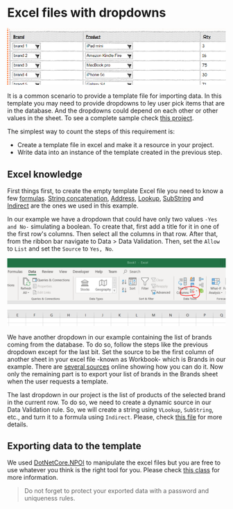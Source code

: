 # Excel files with dropdowns

![](/Assets/ExcelTemplatesWithDropDowns/1.png)

It is a common scenario to provide a template file for importing data. In this template you may need to provide dropdowns to ley user pick items that are in the database. And the dropdowns could depend on each other or other values in the sheet. To see a complete sample check [this project](/Solutions/ExcelTemplatesWithDropDowns).

The simplest way to count the steps of this requirement is:
- Create a template file in excel and make it a resource in your project.
- Write data into an instance of the template created in the previous step.

## Excel knowledge

First things first, to create the empty template Excel file you need to know a few [formulas](https://exceljet.net/excel-formulas-and-functions). [String concatenation](https://www.ablebits.com/office-addins-blog/2015/07/15/excel-concatenate-strings-cells-columns/), [Address](https://exceljet.net/excel-functions/excel-address-function), [Lookup](https://www.laptopmag.com/articles/excel-2013-vlookup), [SubString](https://www.excel-easy.com/examples/substring.html) and [Indirect](https://support.office.com/en-gb/article/indirect-function-474b3a3a-8a26-4f44-b491-92b6306fa261) are the ones we used in this example.

In our example we have a dropdown that could have only two values `-Yes and No-` simulating a boolean. To create that, first add a title for it in one of the first row's columns. Then select all the columns in that row. After that, from the ribbon bar navigate to Data > Data Validation. Then, set the `Allow` to `List` and set the `Source` to `Yes, No`.

![It could be hard to find the Data Validation icon](/Assets/ExcelTemplatesWithDropDowns/2.png)

We have another dropdown in our example containing the list of brands coming from the database. To do so, follow the steps like the previous dropdown except for the last bit. Set the source to be the first column of another sheet in your excel file -known as Workbook- which is Brands in our example. There are [several sources](https://www.google.com/search?q=excel+formula+select+range+of+cells) online showing how you can do it. Now only the remaining part is to export your list of brands in the Brands sheet when the user requests a template.

The last dropdown in our project is the list of products of the selected brand in the current row. To do so, we need to create a dynamic source in our Data Validation rule. So, we will create a string using `VLookup`, `SubString`, etc., and turn it to a formula using `Indirect`. Please, check [this file](/Solutions/ExcelTemplatesWithDropDowns/Domain/Resources/ImportTemplate.xlsx) for more details.

## Exporting data to the template

We used [DotNetCore.NPOI](https://www.nuget.org/packages/DotNetCore.NPOI/) to manipulate the excel files but you are free to use whatever you think is the right tool for you. Please check [this class]("C:\Projects\Msharp-Olive-Examples\Solutions\ExcelTemplatesWithDropDowns\Domain\Services\ImportTemplateGenerator.cs") for more information.

> Do not forget to protect your exported data with a password and uniqueness rules.